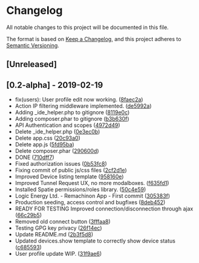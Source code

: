 # Changelog
All notable changes to this project will be documented in this file.

The format is based on [Keep a Changelog](https://keepachangelog.com/en/1.0.0/),
and this project adheres to [Semantic Versioning](https://semver.org/spec/v2.0.0.html).

## [Unreleased]

## [0.2-alpha] - 2019-02-19

* fix(users): User profile edit now working. ([8faec2a](https://github.com/EdddieN/remachinon/commit/8faec2a))
* Action IP filtering middleware implemented. ([de5992a](https://github.com/EdddieN/remachinon/commit/de5992a))
* Adding _ide_helper.php to gitignore ([8119e0c](https://github.com/EdddieN/remachinon/commit/8119e0c))
* Adding composer.phar to gitignore ([b3b630f](https://github.com/EdddieN/remachinon/commit/b3b630f))
* API Authentication and scopes ([4972d49](https://github.com/EdddieN/remachinon/commit/4972d49))
* Delete _ide_helper.php ([0e3ec0b](https://github.com/EdddieN/remachinon/commit/0e3ec0b))
* Delete app.css ([20c93a0](https://github.com/EdddieN/remachinon/commit/20c93a0))
* Delete app.js ([5fd95ba](https://github.com/EdddieN/remachinon/commit/5fd95ba))
* Delete composer.phar ([290600d](https://github.com/EdddieN/remachinon/commit/290600d))
* DONE ([710dff7](https://github.com/EdddieN/remachinon/commit/710dff7))
* Fixed authorization issues ([0b53fc8](https://github.com/EdddieN/remachinon/commit/0b53fc8))
* Fixing commit of public js/css files ([2cf2d1e](https://github.com/EdddieN/remachinon/commit/2cf2d1e))
* Improved Device listing template ([958160e](https://github.com/EdddieN/remachinon/commit/958160e))
* Improved Tunnel Request UX, no more modalboxes. ([f635fd1](https://github.com/EdddieN/remachinon/commit/f635fd1))
* Installed Spatie permissions/roles library. ([50c4e59](https://github.com/EdddieN/remachinon/commit/50c4e59))
* Logic Energy Ltd. - Remachinon App - First commit ([305383f](https://github.com/EdddieN/remachinon/commit/305383f))
* Production seeding, access control and bugfixes ([8deb452](https://github.com/EdddieN/remachinon/commit/8deb452))
* READY FOR TESTING Improved connection/disconnection through ajax ([66c29b5](https://github.com/EdddieN/remachinon/commit/66c29b5))
* Removed old connect button ([3fffaa8](https://github.com/EdddieN/remachinon/commit/3fffaa8))
* Testing GPG key privacy ([26f14ec](https://github.com/EdddieN/remachinon/commit/26f14ec))
* Update README.md ([2b3f5d8](https://github.com/EdddieN/remachinon/commit/2b3f5d8))
* Updated devices.show template to correctly show device status ([c685593](https://github.com/EdddieN/remachinon/commit/c685593))
* User profile update WIP. ([31f9ae6](https://github.com/EdddieN/remachinon/commit/31f9ae6))
